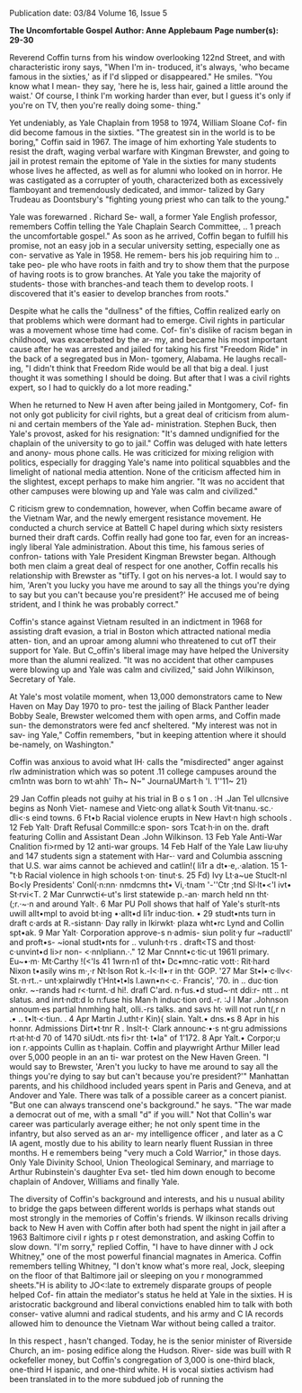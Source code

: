 Publication date: 03/84
Volume 16, Issue 5

**The Uncomfortable Gospel**
**Author: Anne Applebaum**
**Page number(s): 29-30**

Reverend Coffin turns from his window 
overlooking 122nd Street, and with 
characteristic irony says, "When I'm in-
troduced, it's always, 'who became 
famous in the sixties,' as if I'd slipped or 
disappeared." He smiles. "You know 
what I mean- they say, 'here he is, less 
hair, gained a little around the waist.' 
Of course, I think I'm working harder 
than ever, but I guess it's only if you're 
on TV, then you're really doing some-
thing." 

Yet undeniably, as Yale Chaplain 
from 1958 to 1974, William Sloane Cof-
fin did become famous in the sixties. 
"The greatest sin in the world is to be 
boring," Coffin said in 1967. The image 
of him exhorting Yale students to resist 
the draft, waging verbal warfare with 
Kingman Brewster, and going to jail in 
protest remain the epitome of Yale in 
the sixties for many students whose lives 
he affected, as well as for alumni who 
looked on in horror. He was castigated 
as a corrupter of youth, characterized 
both as excessively flamboyant and 
tremendously dedicated, and immor-
talized by Gary Trudeau as Doontsbury's 
"fighting young priest who can talk to 
the young." 

Yale was forewarned . Richard Se-
wall, a former Yale English professor, 
remembers Coffin telling the Yale 
Chaplain Search Committee, .. 1 preach 
the uncomfortable gospel." As soon as 
he arrived, Coffin began to fulfill his 
promise, not an easy job in a secular 
university setting, especially one as con-
servative as Yale in 1958. He remem-
bers his job requiring him to .. take peo-
ple who have roots in faith and try to 
show them that the purpose of having 
roots is to grow branches. At Yale you 
take the majority of students- those 
with branches-and teach them to 
develop roots. I discovered that it's 
easier to develop branches from roots." 

Despite what he calls the "dullness" of 
the fifties, Coffin realized early on that 
problems which were dormant had to 
emerge. Civil rights in particular was a 
movement whose time had come. Cof-
fin's 
dislike of racism 
began 
in 
childhood, was exacerbated by the ar-
my, and became his most important 
cause after he was arrested and jailed 
for taking his first "Freedom Ride" in 
the back of a segregated bus in Mon-
tgomery, Alabama. He laughs recall-
ing, "I didn't think that Freedom Ride 
would be all that big a deal. I just 
thought it was something I should be 
doing. But after that I was a civil rights 
expert, so I had to quickly do a lot more 
reading." 

When he returned to New H aven 
after being jailed in Montgomery, Cof-
fin not only got publicity for civil rights, 
but a great deal of criticism from alum-
ni and certain members of the Yale ad-
ministration. Stephen Buck, then Yale's 
provost, asked for his resignation: "It's 
damned undignified for the chaplain of 
the university to go to jail." Coffin was 
deluged with hate letters and anony-
mous phone calls. He was criticized for 
mixing religion with 
politics, 
especially for dragging Yale's name into 
political squabbles and the limelight of 
national media attention. None of the 
criticism affected him in the slightest, 
except perhaps to make him angrier. 
"It was no accident that other campuses 
were blowing up and Yale was calm and 
civilized." 

C riticism grew to condemnation, 
however, when Coffin became aware of 
the Vietnam War, and the newly 
emergent resistance movement. He 
conducted a church service at Battell 
C hapel during which sixty resisters 
burned their draft cards. Coffin really 
had gone too far, even for an increas-
ingly liberal Yale administration. About 
this time, his famous series of confron-
tations with Yale President Kingman 
Brewster began. Although both men 
claim a great deal of respect for one 
another, Coffin recalls his relationship 
with Brewster as "tifTy. I got on his 
nerves-a lot. I would say to him, 
'Aren't you lucky you have me around 
to say all the things you're dying to say 
but you can't because you're president?' 
He accused me of being strident, and I 
think he was probably correct." 

Coffin's stance against Vietnam 
resulted in an indictment in 1968 for 
assisting draft evasion, a trial in Boston 
which attracted national media atten-
tion, and an uproar among alumni who 
threatened to cut ofT their support for 
Yale. But C_offin's liberal image may 
have helped the University more than 
the alumni realized. "It was no accident 
that other campuses were blowing up 
and Yale was calm and civilized," said 
John Wilkinson, Secretary of Yale. 

At Yale's most volatile moment, 
when 13,000 demonstrators came to 
New Haven on May Day 1970 to pro-
test the jailing of Black Panther leader 
Bobby Seale, Brewster welcomed them 
with open arms, and Coffin made sun-
the demonstrators 
were 
fed 
ancf 
sheltered. "My interest was not in sav-
ing Yale," Coffin remembers, "but in 
keeping attention where 
it 
should 
be-namely, on Washington." 

Coffin was anxious to avoid what IH· 
calls the "misdirected" anger against rlw 
administration which was so potent .11 
college campuses around the cm1ntn 
was 
born 
to wt·ahh' 
Th~ N~" JournaUMart·h 'l. 1''11~ 21}

29 Jan 
Coffin pleads not guihy at his trial in 
B o s 1 on . 
:H .Jan 
Tel ullcnsive begins as Nonh Viet-
namese and Vietc·ong allat·k South 
Vit·tnanu.·sc.· dli<·s eind towns. 
6 Ft•b 
Racial violence erupts in New Havt·n 
high schools . 
12 Feb 
Yalt· Draft Refusal Commillc:e spon-
sors Tcat·h·in on the. draft featuring 
Collin and Assistant 
Dean .John 
Wilkinson. 
13 Feb 
Yale Anti-War Cnalition fi>rmed by 
12 anti-war groups. 
14 Feb 
Half of the Yale Law liu·uhy and 147 
students sign a statement with Har-· 
vard and Columbia asscning that 
U.S. war aims cannot be achieved 
and catlin!( li1r a dt•·e,.·alation. 
15 1-"t·b 
Racial violence in high schools t·on· 
tinut·s. 
25 Fd) 
Ivy Lt·a~ue Stuclt-nl Bo<ly Presidents' 
Conl(·n:nn· nmdcmns tht• Vi,·tnam 
'-''Ctr ;tnd Sl·lt•<'l ivt• St·rvi<T. 
2 Mar 
Cunrwcti<-ut's lirst statewide p.-an· 
march held nn tht· (;r.·~·n and around 
Yalt·. 
6 Mar 
PU Poll shows that half of Yale's 
sturlt-nts uwill allt•mpl to avoid bt·ing 
•·allt•d li1r induc·tion. • 
29 studt•nts turn in draft c·ards at 
R.-sistann· Day rally in lkirwkt· plaza 
wht•rc Lynd and Collin spt•ak. 
9 Mar 
Yalt· Corporation approve-s n·admis-
siun polit·y fur ~raductll' and proft•s- 
~ional studt•nts 
for 
.. vulunh·t·rs . 
draft<TS and thost· c·unvint•d li>r non-
<·nnlpliann.·." 
12 Mar 
Cnnnt•c·tic·ut 1961l primary. 
Eu~•·m· 
Mt·Carthy !(<'Is 41 1wrn·n1 of tht• 
Dc•mnc-ratic 
vott·: 
Rit·hard 
Nixon 
t•asily wins m·,·r Nt·lson Rot k.-l<·ll•·r in 
tht· GOP. 
'27 Mar 
St•l•·c·llv<· 
St.·n·rt..-
unt·xplairwdly 
t'Hnt•t•ls l.awn•n<·c.· Francis', '70. in .. 
duc·tion onkr. ~-rands had r<·turnt.·d 
hi!. drafl C'ard. n·fus.•d stud~·nt ddi:r-
ntt .. nt slatus. and inrt·ndt:d lo n:fuse 
his Man·h induc·tion ord.-r. 
:J I Mar 
.Johnson annoum·es partial hnmhing 
halt, olli.-rs talks. and savs ht· will not 
run t(,r n .• .. t•lt·<·tiun. 
. 
4 Apr 
Martin J.utht·r Kin){ slain. Yalt.• dns.•s 
8 Apr in his honnr. Admissions 
Dirt•t·tnr R . lnslt-t· Clark announc·•·s 
nt·gru admissions rt·at·ht·d 70 of 1470 
siUdt.·nts fi>r tht· t•la" of 1'172. 
8 Apr 
Yalt.• Corpor;u ion r.·appoints Cullin 
as t·haplain. 
Coffin and playwright Arthur Miller 
lead over 5,000 people in an an ti-
war protest on the New Haven 
Green. 
"I would say to Brewster, 'Aren't you lucky 
to have me around to say all the things 
you're dying to say but can't because you're 
president?'" 
Manhattan parents, and his childhood 
included years spent in Paris and 
Geneva, and at Andover and Yale. 
There was talk of a possible career as a 
concert pianist. "But one can always 
transcend one's background." he says. 
"The war made a democrat out of me, 
with a small "d" if you will." Not that 
Collin's war career was particularly 
average either; he not only spent time 
in the infantry, but also served as an ar-
my intelligence officer , and later as a 
C IA agent, mostly due to his ability to 
learn nearly fluent Russian in three 
months. H e remembers being "very 
much a Cold Warrior," in those days. 
Only Yale Divinity School, Union 
Theological Seminary, and marriage to 
Arthur Rubinstein's daughter Eva set-
tled him down enough to become 
chaplain of Andover, Williams and 
finally Yale. 

The diversity of Coffin's background 
and interests, and his u nusual ability to 
bridge 
the gaps between different 
worlds is perhaps what stands out most 
strongly in the memories of Coffin's 
friends. W ilkinson recalls driving back 
to New H aven with Coffin after both 
had spent the night in jail after a 1963 
Baltimore civil 
r ights 
p r otest 
demonstration, and asking Coffin to 
slow down. "I'm sorry," replied Coffin, 
"I have to have dinner with J ock 
Whitney," one of the most powerful 
financial magnates in America. Coffin 
remembers telling Whitney, "I don't 
know what's more real, Jock, sleeping 
on the floor of that Baltimore jail or 
sleeping on 
you r 
monogrammed 
sheets."H is ability to JO<:late to extremely 
disparate groups of people helped Cof-
fin attain the mediator's status he held 
at Yale in the sixties. H is aristocratic 
background and liberal convictions 
enabled him to talk with both conser-
vative alumni and radical students, and 
his army and C IA records allowed him 
to denounce the Vietnam War without 
being called a traitor. 

In 
this 
respect , 
hasn't 
changed. Today, he is the senior 
minister of Riverside Church, an im-
posing edifice along the Hudson. River-
side was buill with R ockefeller money, 
but Coffin's congregation of 3,000 is 
one-third black, one-third H ispanic, 
and one-third white. H is vocal sixties 
activism had been translated in to the 
more subdued job of running the
